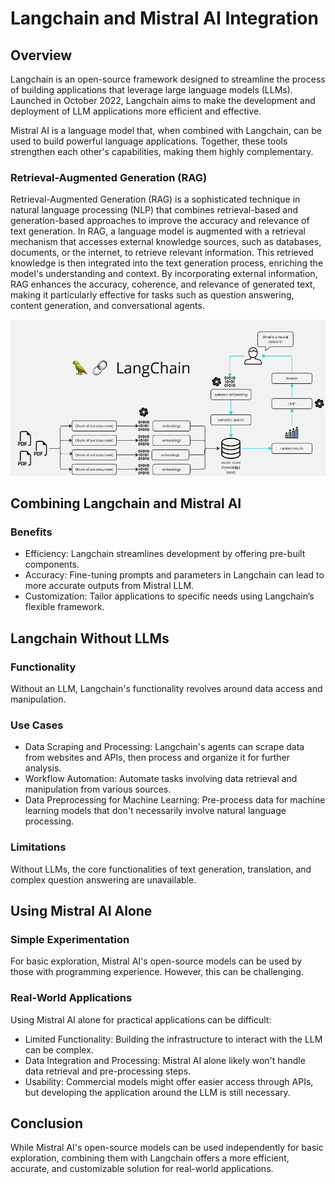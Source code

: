 # Langchain and Mistral AI Integration

## Overview
Langchain is an open-source framework designed to streamline the process of building applications that leverage large language models (LLMs). Launched in October 2022, Langchain aims to make the development and deployment of LLM applications more efficient and effective.

Mistral AI is a language model that, when combined with Langchain, can be used to build powerful language applications. Together, these tools strengthen each other's capabilities, making them highly complementary.

### Retrieval-Augmented Generation (RAG)
Retrieval-Augmented Generation (RAG) is a sophisticated technique in natural language processing (NLP) that combines retrieval-based and generation-based approaches to improve the accuracy and relevance of text generation. In RAG, a language model is augmented with a retrieval mechanism that accesses external knowledge sources, such as databases, documents, or the internet, to retrieve relevant information. This retrieved knowledge is then integrated into the text generation process, enriching the model's understanding and context. By incorporating external information, RAG enhances the accuracy, coherence, and relevance of generated text, making it particularly effective for tasks such as question answering, content generation, and conversational agents.

![langchain](langchain.png)


## Combining Langchain and Mistral AI

### Benefits
- Efficiency: Langchain streamlines development by offering pre-built components.
- Accuracy: Fine-tuning prompts and parameters in Langchain can lead to more accurate outputs from Mistral LLM.
- Customization: Tailor applications to specific needs using Langchain’s flexible framework.

## Langchain Without LLMs

### Functionality
Without an LLM, Langchain's functionality revolves around data access and manipulation.

### Use Cases
- Data Scraping and Processing: Langchain's agents can scrape data from websites and APIs, then process and organize it for further analysis.
- Workflow Automation: Automate tasks involving data retrieval and manipulation from various sources.
- Data Preprocessing for Machine Learning: Pre-process data for machine learning models that don't necessarily involve natural language processing.

### Limitations
Without LLMs, the core functionalities of text generation, translation, and complex question answering are unavailable.

## Using Mistral AI Alone

### Simple Experimentation
For basic exploration, Mistral AI's open-source models can be used by those with programming experience. However, this can be challenging.

### Real-World Applications
Using Mistral AI alone for practical applications can be difficult:
- Limited Functionality: Building the infrastructure to interact with the LLM can be complex.
- Data Integration and Processing: Mistral AI alone likely won't handle data retrieval and pre-processing steps.
- Usability: Commercial models might offer easier access through APIs, but developing the application around the LLM is still necessary.

## Conclusion
While Mistral AI's open-source models can be used independently for basic exploration, combining them with Langchain offers a more efficient, accurate, and customizable solution for real-world applications.
